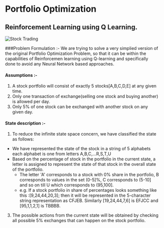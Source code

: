 # Portfolio Optimization
## Reinforcement Learning using Q Learning.

![Stock Trading](https://flextrade.com/wp-content/uploads/2015/07/Blog_FeatureImage_PTS_10959394-300x225.jpg)

###Problem Formulation :-
We are trying to solve a very simplied version of the original Portfolio Optimization Problem, so that it can be within the capabilities of Reinforcemen learning using Q-learning and specifically done to avoid any Neural Network based approaches.

#### Assumptions :-
1. A stock portfolio will consist of exactly 5 stocks[A,B,C,D,E] at any given time.
2. Only one transaction of exchange(selling one stock and buying another) is allowed per day.
3. Only 5% of one stock can be exchanged with another stock on any given day.

#### State description :-
1. To reduce the infinite state space concern, we have classified the state as follows:
* We have represented the state of the stock in a string of 5 alphabets each alphabet is one from letters A,B,C,...R,S,T,U
* Based on the percentage of stock in the portfolio in the current state, a letter is assigned to represent the state of that stock in the overall state of the portfolio.
	* The letter 'A' corresponds to a stock with 0% share in the portfolio, B corresponds to values in the set (0-5]%, C corresponds to (5-10] and so on till U which corresponds to (95,100].
	* e.g. If a stock portfolio in share of percentages looks something like this :[9,24,44,20,3]; then it will be represented in the 5-character string representation as CFJEB. Similarly [19,24,44,7,6] is EFJCC and [95,1,1,2,1] is TBBBB.
3. The possible actions from the current state will be obtained by checking all possible 5% exchanges that can happen on the stock portfolio.






